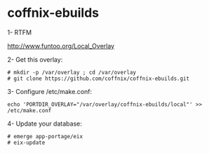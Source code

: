 coffnix-ebuilds
================

1- RTFM

http://www.funtoo.org/Local_Overlay

2- Get this overlay:

~~~~
# mkdir -p /var/overlay ; cd /var/overlay
# git clone https://github.com/coffnix/coffnix-ebuilds.git
~~~~


3- Configure /etc/make.conf:

~~~~
echo 'PORTDIR_OVERLAY="/var/overlay/coffnix-ebuilds/local"' >> /etc/make.conf
~~~~

4- Update your database:

~~~
# emerge app-portage/eix
# eix-update
~~~

